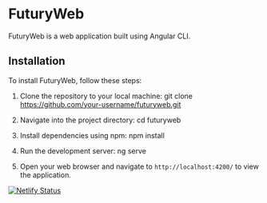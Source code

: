 # FuturyWeb

FuturyWeb is a web application built using Angular CLI.

## Installation

To install FuturyWeb, follow these steps:

1. Clone the repository to your local machine:
git clone https://github.com/your-username/futuryweb.git

2. Navigate into the project directory:
cd futuryweb

3. Install dependencies using npm:
npm install

4. Run the development server:
ng serve

5. Open your web browser and navigate to `http://localhost:4200/` to view the application.

[![Netlify Status](https://api.netlify.com/api/v1/badges/170d41cd-797c-4908-8d62-bca3a1ac1564/deploy-status)](https://app.netlify.com/sites/futuryweb/deploys)

